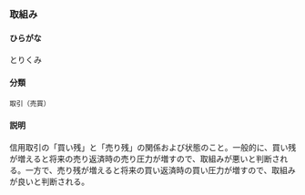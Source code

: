 <div style="display:none;">

## [あ行](securities-terms?id=あ行)
## [か行](securities-terms?id=か行)
## [さ行](securities-terms?id=さ行)
## [た行](securities-terms?id=た行)

</div>

### 取組み

#### ひらがな

とりくみ

#### 分類

`取引（売買）`

#### 説明

信用取引の「買い残」と「売り残」の関係および状態のこと。一般的に、買い残が増えると将来の売り返済時の売り圧力が増すので、取組みが悪いと判断される。一方で、売り残が増えると将来の買い返済時の買い圧力が増すので、取組みが良いと判断される。

<div style="display:none;">

## [な行](securities-terms?id=な行)
## [は行](securities-terms?id=は行)
## [ま行](securities-terms?id=ま行)
## [や行](securities-terms?id=や行)
## [ら行](securities-terms?id=ら行)
## [わ行](securities-terms?id=わ行)
## [英数字・記号](securities-terms?id=英数字・記号)

</div>


